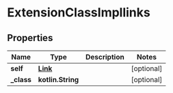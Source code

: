 
# ExtensionClassImpllinks

## Properties
Name | Type | Description | Notes
------------ | ------------- | ------------- | -------------
**self** | [**Link**](Link.md) |  |  [optional]
**_class** | **kotlin.String** |  |  [optional]



